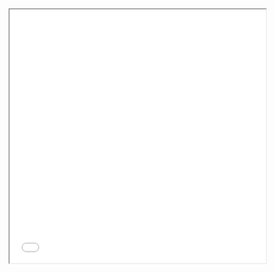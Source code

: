 <iframe src="example.html" id="iframe"></iframe>

<script>
function myFunction() {
document.getElementById('iframe').height = document.getElementById('iframe').contentDocument.body.scrollHeight +'px';
}

window.addEventListener("load", myFunction);
window.addEventListener("resize", myFunction);
</script>

<script src="parent.js"></script>

<style>
iframe {
width:100%;
min-height: 500px !important;
}
</style>
